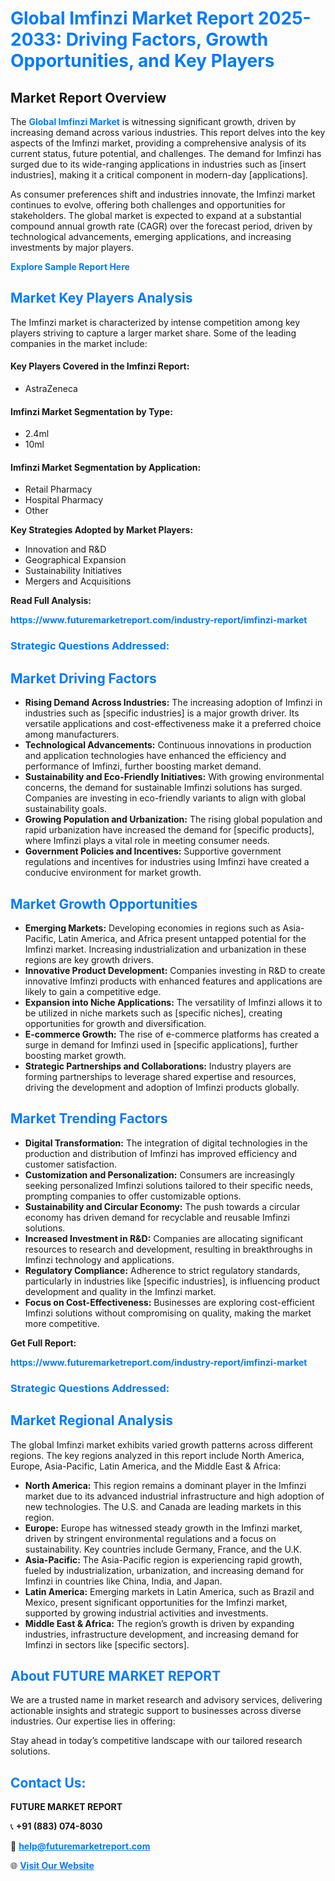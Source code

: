 <h1 style="color: #007BFF;">Global Imfinzi Market Report 2025-2033: Driving Factors, Growth Opportunities, and Key Players</h1>

<section id="overview">
<h2>Market Report Overview</h2>
<p>The <a href="https://www.futuremarketreport.com/industry-report/imfinzi-market" style="color: #007BFF; text-decoration: none;"><strong>Global Imfinzi Market</strong></a> is witnessing significant growth, driven by increasing demand across various industries. This report delves into the key aspects of the Imfinzi market, providing a comprehensive analysis of its current status, future potential, and challenges. The demand for Imfinzi has surged due to its wide-ranging applications in industries such as [insert industries], making it a critical component in modern-day [applications].</p>
<p>As consumer preferences shift and industries innovate, the Imfinzi market continues to evolve, offering both challenges and opportunities for stakeholders. The global market is expected to expand at a substantial compound annual growth rate (CAGR) over the forecast period, driven by technological advancements, emerging applications, and increasing investments by major players.</p>
</section>

<section id="overview">
<p><a href="https://www.futuremarketreport.com/request-sample/reportId=79552" style="color: #007BFF; text-decoration: none;"><strong>Explore Sample Report Here</strong></a></p>
</section>

<section id="key-players">
<h2 style="color: #007BFF;">Market Key Players Analysis</h2>
<p>The Imfinzi market is characterized by intense competition among key players striving to capture a larger market share. Some of the leading companies in the market include:</p>
<h4>Key Players Covered in the Imfinzi Report:</h4>
<ul><li>AstraZeneca</li></ul>
<h4>Imfinzi Market Segmentation by Type:</h4>
<ul><li>2.4ml</li><li>10ml</li></ul>

<h4>Imfinzi Market Segmentation by Application:</h4>
<ul><li>Retail Pharmacy</li><li>Hospital Pharmacy</li><li>Other</li></ul>
<p><strong>Key Strategies Adopted by Market Players:</strong></p>
<ul>
<li>Innovation and R&D</li>
<li>Geographical Expansion</li>
<li>Sustainability Initiatives</li>
<li>Mergers and Acquisitions</li>
</ul>
</section>

<section>
<p><strong>Read Full Analysis: </strong></p><a href="https://www.futuremarketreport.com/industry-report/imfinzi-market" style="color: #007BFF; text-decoration: none;"><strong>https://www.futuremarketreport.com/industry-report/imfinzi-market</strong></a>
<h3 style="color: #007BFF;">Strategic Questions Addressed:</h3>
</section>

<section id="driving-factors">
<h2 style="color: #007BFF;">Market Driving Factors</h2>
<ul>
<li><strong>Rising Demand Across Industries:</strong> The increasing adoption of Imfinzi in industries such as [specific industries] is a major growth driver. Its versatile applications and cost-effectiveness make it a preferred choice among manufacturers.</li>
<li><strong>Technological Advancements:</strong> Continuous innovations in production and application technologies have enhanced the efficiency and performance of Imfinzi, further boosting market demand.</li>
<li><strong>Sustainability and Eco-Friendly Initiatives:</strong> With growing environmental concerns, the demand for sustainable Imfinzi solutions has surged. Companies are investing in eco-friendly variants to align with global sustainability goals.</li>
<li><strong>Growing Population and Urbanization:</strong> The rising global population and rapid urbanization have increased the demand for [specific products], where Imfinzi plays a vital role in meeting consumer needs.</li>
<li><strong>Government Policies and Incentives:</strong> Supportive government regulations and incentives for industries using Imfinzi have created a conducive environment for market growth.</li>
</ul>
</section>

<section id="growth-opportunities">
<h2 style="color: #007BFF;">Market Growth Opportunities</h2>
<ul>
<li><strong>Emerging Markets:</strong> Developing economies in regions such as Asia-Pacific, Latin America, and Africa present untapped potential for the Imfinzi market. Increasing industrialization and urbanization in these regions are key growth drivers.</li>
<li><strong>Innovative Product Development:</strong> Companies investing in R&D to create innovative Imfinzi products with enhanced features and applications are likely to gain a competitive edge.</li>
<li><strong>Expansion into Niche Applications:</strong> The versatility of Imfinzi allows it to be utilized in niche markets such as [specific niches], creating opportunities for growth and diversification.</li>
<li><strong>E-commerce Growth:</strong> The rise of e-commerce platforms has created a surge in demand for Imfinzi used in [specific applications], further boosting market growth.</li>
<li><strong>Strategic Partnerships and Collaborations:</strong> Industry players are forming partnerships to leverage shared expertise and resources, driving the development and adoption of Imfinzi products globally.</li>
</ul>
</section>

<section id="trending-factors">
<h2 style="color: #007BFF;">Market Trending Factors</h2>
<ul>
<li><strong>Digital Transformation:</strong> The integration of digital technologies in the production and distribution of Imfinzi has improved efficiency and customer satisfaction.</li>
<li><strong>Customization and Personalization:</strong> Consumers are increasingly seeking personalized Imfinzi solutions tailored to their specific needs, prompting companies to offer customizable options.</li>
<li><strong>Sustainability and Circular Economy:</strong> The push towards a circular economy has driven demand for recyclable and reusable Imfinzi solutions.</li>
<li><strong>Increased Investment in R&D:</strong> Companies are allocating significant resources to research and development, resulting in breakthroughs in Imfinzi technology and applications.</li>
<li><strong>Regulatory Compliance:</strong> Adherence to strict regulatory standards, particularly in industries like [specific industries], is influencing product development and quality in the Imfinzi market.</li>
<li><strong>Focus on Cost-Effectiveness:</strong> Businesses are exploring cost-efficient Imfinzi solutions without compromising on quality, making the market more competitive.</li>
</ul>
</section>

<section>
<p><strong>Get Full Report: </strong></p><a href="https://www.futuremarketreport.com/industry-report/imfinzi-market" style="color: #007BFF; text-decoration: none;"><strong>https://www.futuremarketreport.com/industry-report/imfinzi-market</strong></a>
<h3 style="color: #007BFF;">Strategic Questions Addressed:</h3>
</section>


<section id="regional-analysis">
<h2 style="color: #007BFF;">Market Regional Analysis</h2>
<p>The global Imfinzi market exhibits varied growth patterns across different regions. The key regions analyzed in this report include North America, Europe, Asia-Pacific, Latin America, and the Middle East & Africa:</p>
<ul>
<li><strong>North America:</strong> This region remains a dominant player in the Imfinzi market due to its advanced industrial infrastructure and high adoption of new technologies. The U.S. and Canada are leading markets in this region.</li>
<li><strong>Europe:</strong> Europe has witnessed steady growth in the Imfinzi market, driven by stringent environmental regulations and a focus on sustainability. Key countries include Germany, France, and the U.K.</li>
<li><strong>Asia-Pacific:</strong> The Asia-Pacific region is experiencing rapid growth, fueled by industrialization, urbanization, and increasing demand for Imfinzi in countries like China, India, and Japan.</li>
<li><strong>Latin America:</strong> Emerging markets in Latin America, such as Brazil and Mexico, present significant opportunities for the Imfinzi market, supported by growing industrial activities and investments.</li>
<li><strong>Middle East & Africa:</strong> The region’s growth is driven by expanding industries, infrastructure development, and increasing demand for Imfinzi in sectors like [specific sectors].</li>
</ul>
</section>

<footer>
<h2 style="color: #007BFF;">About FUTURE MARKET REPORT</h2>
<p>We are a trusted name in market research and advisory services, delivering actionable insights and strategic support to businesses across diverse industries. Our expertise lies in offering:</p>

<p>Stay ahead in today’s competitive landscape with our tailored research solutions.</p>

<h2 style="color: #007BFF;">Contact Us:</h2>
<p><strong>FUTURE MARKET REPORT</strong></p>
<p>📞 <strong>+91 (883) 074-8030</strong></p>
<p>📧 <strong><a href="mailto:help@futuremarketreport.com" style="color: #007BFF;">help@futuremarketreport.com</a></strong></p>
<p>🌐 <strong><a href="https://www.futuremarketreport.com/" style="color: #007BFF;">Visit Our Website</a></strong></p>
</footer>